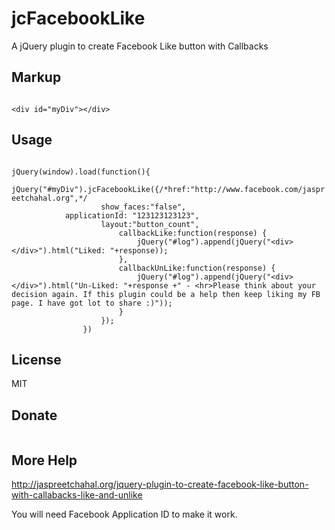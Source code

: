 jcFacebookLike
==============

A jQuery plugin to create Facebook Like button with Callbacks

<h2>Markup</h2>

<code>
&lt;div id="myDiv">&lt;/div>
</code>

<h2>Usage</h2>

<code>
jQuery(window).load(function(){
                    jQuery("#myDiv").jcFacebookLike({/*href:"http://www.facebook.com/jaspreetchahal.org",*/
                    show_faces:"false",
		    applicationId: "123123123123",
                    layout:"button_count",
                        callbackLike:function(response) {
                            jQuery("#log").append(jQuery("&lt;div>&lt;/div>").html("Liked: "+response));
                        },
                        callbackUnLike:function(response) {
                            jQuery("#log").append(jQuery("&lt;div>&lt;/div>").html("Un-Liked: "+response +" - &lt;hr>Please think about your decision again. If this plugin could be a help then keep liking my FB page. I have got lot to share :)"));
                        }
                    });
                })
</code>

<h2>License</h2>

MIT

<h2>Donate</h2>

<a href="https://www.paypal.com/cgi-bin/webscr?cmd=_s-xclick&amp;hosted_button_id=MHMQ6E37TYW3N" rel="external nofollow" title="" target="_blank"><img alt="" src="https://www.paypalobjects.com/en_AU/i/btn/btn_donateCC_LG.gif"></a>

<h2>More Help</h2>

http://jaspreetchahal.org/jquery-plugin-to-create-facebook-like-button-with-callabacks-like-and-unlike


You will need Facebook Application ID to make it work. 